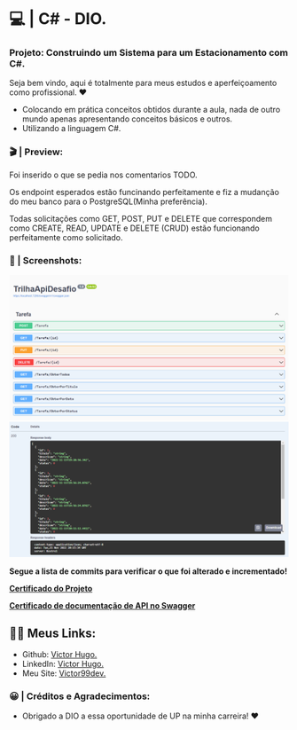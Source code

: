 # 💻 | C# - DIO.

### Projeto: Construindo um Sistema para um Estacionamento com C#.

Seja bem vindo, aqui é totalmente para meus estudos e aperfeiçoamento como profissional. ❤️

- Colocando em prática conceitos obtidos durante a aula, nada de outro mundo apenas apresentando conceitos básicos e outros.
- Utilizando a linguagem C#.

### 🎬 | Preview:
Foi inserido o que se pedia nos comentarios TODO.

Os endpoint esperados estão funcinando perfeitamente e fiz a mudanção do meu banco para o PostgreSQL(Minha preferência).

Todas solicitações como GET, POST, PUT e DELETE que correspondem como CREATE, READ, UPDATE e DELETE (CRUD) estão funcionando perfeitamente como solicitado.

### 📸 | Screenshots:

![preview1 img](img/preview01.png)
![preview2 img](img/preview02.png)

<b>Segue a lista de commits para verificar o que foi alterado e incrementado!</b>

<b>[Certificado do Projeto](https://www.dio.me/certificate/7B88E5F1/share)</b>

<b>[Certificado de documentação de API no Swagger](https://cursos.alura.com.br/certificate/e619f7d6-61ee-4209-a5ec-8aa6c0a8331d)</b>

## 👩‍💻 Meus Links:

- Github: [Victor Hugo.](https://github.com/torugo99)
- LinkedIn: [Victor Hugo.](https://www.linkedin.com/in/victor-hugo99/)
- Meu Site: [Victor99dev.](http://victor99dev.site/)

### 😀 | Créditos e Agradecimentos:

- Obrigado a DIO a essa oportunidade de UP na minha carreira! ❤️